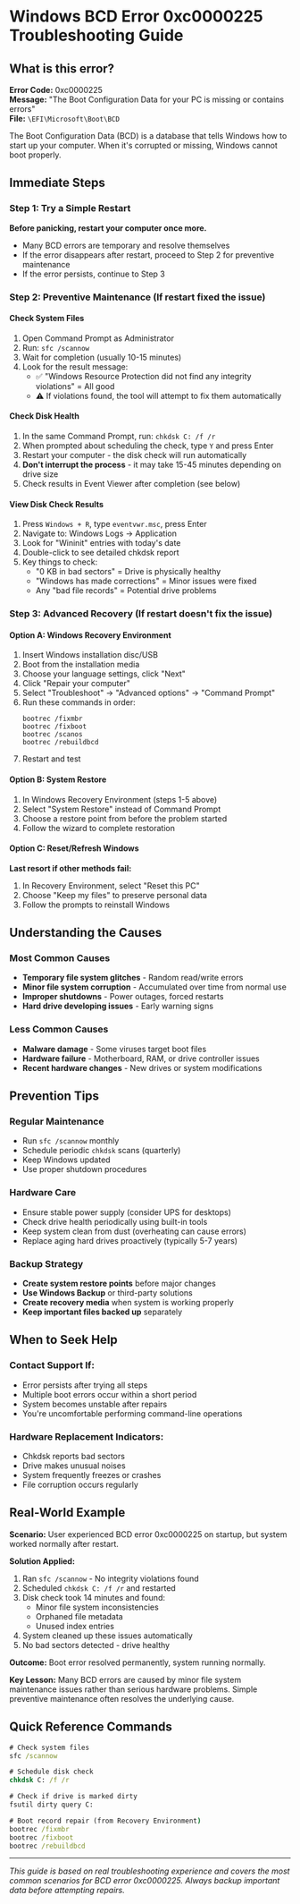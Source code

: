 # Windows BCD Error 0xc0000225 Troubleshooting Guide

## What is this error?

**Error Code:** 0xc0000225  
**Message:** "The Boot Configuration Data for your PC is missing or contains errors"  
**File:** `\EFI\Microsoft\Boot\BCD`

The Boot Configuration Data (BCD) is a database that tells Windows how to start up your computer. When it's corrupted or missing, Windows cannot boot properly.

## Immediate Steps

### Step 1: Try a Simple Restart
**Before panicking, restart your computer once more.**
- Many BCD errors are temporary and resolve themselves
- If the error disappears after restart, proceed to Step 2 for preventive maintenance
- If the error persists, continue to Step 3

### Step 2: Preventive Maintenance (If restart fixed the issue)

#### Check System Files
1. Open Command Prompt as Administrator
2. Run: `sfc /scannow`
3. Wait for completion (usually 10-15 minutes)
4. Look for the result message:
   - ✅ "Windows Resource Protection did not find any integrity violations" = All good
   - ⚠️ If violations found, the tool will attempt to fix them automatically

#### Check Disk Health
1. In the same Command Prompt, run: `chkdsk C: /f /r`
2. When prompted about scheduling the check, type `Y` and press Enter
3. Restart your computer - the disk check will run automatically
4. **Don't interrupt the process** - it may take 15-45 minutes depending on drive size
5. Check results in Event Viewer after completion (see below)

#### View Disk Check Results
1. Press `Windows + R`, type `eventvwr.msc`, press Enter
2. Navigate to: Windows Logs → Application
3. Look for "Wininit" entries with today's date
4. Double-click to see detailed chkdsk report
5. Key things to check:
   - "0 KB in bad sectors" = Drive is physically healthy
   - "Windows has made corrections" = Minor issues were fixed
   - Any "bad file records" = Potential drive problems

### Step 3: Advanced Recovery (If restart doesn't fix the issue)

#### Option A: Windows Recovery Environment
1. Insert Windows installation disc/USB
2. Boot from the installation media
3. Choose your language settings, click "Next"
4. Click "Repair your computer"
5. Select "Troubleshoot" → "Advanced options" → "Command Prompt"
6. Run these commands in order:
   ```
   bootrec /fixmbr
   bootrec /fixboot
   bootrec /scanos
   bootrec /rebuildbcd
   ```
7. Restart and test

#### Option B: System Restore
1. In Windows Recovery Environment (steps 1-5 above)
2. Select "System Restore" instead of Command Prompt
3. Choose a restore point from before the problem started
4. Follow the wizard to complete restoration

#### Option C: Reset/Refresh Windows
**Last resort if other methods fail:**
1. In Recovery Environment, select "Reset this PC"
2. Choose "Keep my files" to preserve personal data
3. Follow the prompts to reinstall Windows

## Understanding the Causes

### Most Common Causes
- **Temporary file system glitches** - Random read/write errors
- **Minor file system corruption** - Accumulated over time from normal use
- **Improper shutdowns** - Power outages, forced restarts
- **Hard drive developing issues** - Early warning signs

### Less Common Causes
- **Malware damage** - Some viruses target boot files
- **Hardware failure** - Motherboard, RAM, or drive controller issues
- **Recent hardware changes** - New drives or system modifications

## Prevention Tips

### Regular Maintenance
- Run `sfc /scannow` monthly
- Schedule periodic `chkdsk` scans (quarterly)
- Keep Windows updated
- Use proper shutdown procedures

### Hardware Care
- Ensure stable power supply (consider UPS for desktops)
- Check drive health periodically using built-in tools
- Keep system clean from dust (overheating can cause errors)
- Replace aging hard drives proactively (typically 5-7 years)

### Backup Strategy
- **Create system restore points** before major changes
- **Use Windows Backup** or third-party solutions
- **Create recovery media** when system is working properly
- **Keep important files backed up** separately

## When to Seek Help

### Contact Support If:
- Error persists after trying all steps
- Multiple boot errors occur within a short period
- System becomes unstable after repairs
- You're uncomfortable performing command-line operations

### Hardware Replacement Indicators:
- Chkdsk reports bad sectors
- Drive makes unusual noises
- System frequently freezes or crashes
- File corruption occurs regularly

## Real-World Example

**Scenario:** User experienced BCD error 0xc0000225 on startup, but system worked normally after restart.

**Solution Applied:**
1. Ran `sfc /scannow` - No integrity violations found
2. Scheduled `chkdsk C: /f /r` and restarted
3. Disk check took 14 minutes and found:
   - Minor file system inconsistencies
   - Orphaned file metadata
   - Unused index entries
4. System cleaned up these issues automatically
5. No bad sectors detected - drive healthy

**Outcome:** Boot error resolved permanently, system running normally.

**Key Lesson:** Many BCD errors are caused by minor file system maintenance issues rather than serious hardware problems. Simple preventive maintenance often resolves the underlying cause.

## Quick Reference Commands

```cmd
# Check system files
sfc /scannow

# Schedule disk check
chkdsk C: /f /r

# Check if drive is marked dirty
fsutil dirty query C:

# Boot record repair (from Recovery Environment)
bootrec /fixmbr
bootrec /fixboot
bootrec /rebuildbcd
```

---

*This guide is based on real troubleshooting experience and covers the most common scenarios for BCD error 0xc0000225. Always backup important data before attempting repairs.*